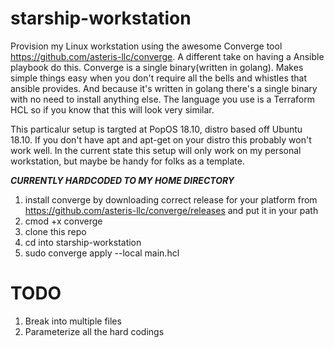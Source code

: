 # starship-workstation
Provision my Linux workstation using the awesome Converge tool https://github.com/asteris-llc/converge.
A different take on having a Ansible playbook do this. Converge is a single binary(written in golang). Makes simple things easy when you don't require all the bells and whistles that ansible provides.  And because it's written in golang there's a single binary with no need to install anything else.  The language you use is a Terraform HCL so if you know that this will look very similar.

This particalur setup is targted at PopOS 18.10, distro based off Ubuntu 18.10. If you don't have apt and apt-get on your distro this probably won't work well.  In the current state this setup will only work on my personal workstation, but maybe be handy for folks as a template.

***CURRENTLY HARDCODED TO MY HOME DIRECTORY***
1. install converge by downloading correct release for your platform from https://github.com/asteris-llc/converge/releases and put it in your path
2. cmod +x converge
3. clone this repo
4. cd into starship-workstation
5. sudo converge apply --local main.hcl

# TODO
1. Break into multiple files
2. Parameterize all the hard codings

